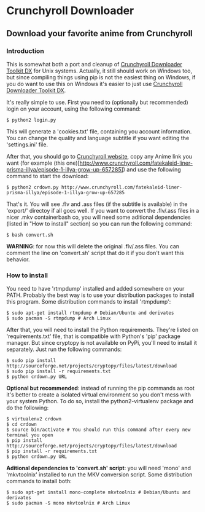# Crunchyroll Downloader
## Download your favorite anime from Crunchyroll

### Introduction

This is somewhat both a port and cleanup of [Crunchyroll Downloader Toolkit DX][1] for Unix systems. Actually, it still should work on Windows too, but since compiling things using pip is not the easiest thing on Windows, if you do want to use this on Windows it's easier to just use [Crunchyroll Downloader Toolkit DX][1].

It's really simple to use. First you need to (optionally but recommended) login on your account, using the following command:
```
$ python2 login.py
```

This will generate a 'cookies.txt' file, containing you account information. You can change the quality and language subtitle if you want editing the 'settings.ini' file.

After that, you should go to [Crunchyroll website][2], copy any Anime link you want (for example (this one)[http://www.crunchyroll.com/fatekaleid-liner-prisma-illya/episode-1-illya-grow-up-657285]) and use the following command to start the download:
```
$ python2 crdown.py http://www.crunchyroll.com/fatekaleid-liner-prisma-illya/episode-1-illya-grow-up-657285
```

That's it. You will see .flv and .ass files (if the subtitle is available) in the 'export/' directoy if all goes well. If you want to convert the .flv/.ass files in a nicer .mkv containerbash co, you will need some aditional dependencies (listed in "How to install" section) so you can run the following command:
```
$ bash convert.sh
```

**WARNING**: for now this will delete the original .flv/.ass files. You can comment the line on 'convert.sh' script that do it if you don't want this behavior.

### How to install

You need to have 'rtmpdump' installed and added somewhere on your PATH. Probably the best way is to use your distribution packages to install this program. Some distribution commands to install 'rtmpdump':
```
$ sudo apt-get install rtmpdump # Debian/Ubuntu and derivates
$ sudo pacman -S rtmpdump # Arch Linux
```

After that, you will need to install the Python requirements. They're listed on 'requirements.txt' file, that is compatible with Python's 'pip' package manager. But since cryptopy is not available on PyPi, you'll need to install it separately. Just run the following commands:
```
$ sudo pip install http://sourceforge.net/projects/cryptopy/files/latest/download
$ sudo pip install -r requirements.txt
$ python crdown.py URL
```

**Optional but recommended**: instead of running the pip commands as root it's better to create a isolated virtual environment so you don't mess with your system Python. To do so, install the python2-virtualenv package and do the following:
```
$ virtualenv2 crdown
$ cd crdown
$ source bin/activate # You should run this command after every new terminal you open
$ pip install http://sourceforge.net/projects/cryptopy/files/latest/download
$ pip install -r requirements.txt
$ python crdown.py URL
```

**Aditional dependencies to 'convert.sh' script**: you will need 'mono' and 'mkvtoolnix' installed to run the MKV conversion script. Some distribution commands to install both:
```
$ sudo apt-get install mono-complete mkvtoolnix # Debian/Ubuntu and derivates
$ sudo pacman -S mono mkvtoolnix # Arch Linux
```

[1]: http://www.darkztar.com/forum/showthread.php?219034-Ripping-videos-amp-subtitles-from-Crunchyroll-(noob-friendly)
[2]: http://www.crunchyroll.com/